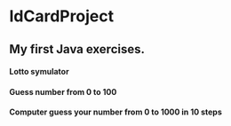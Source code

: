 # IdCardProject

<h2>My first Java exercises.</h2>

<h4>Lotto symulator</h4>
<h4>Guess number  from 0 to 100</h4>
<h4>Computer guess your number from 0 to 1000 in 10 steps</h4>
